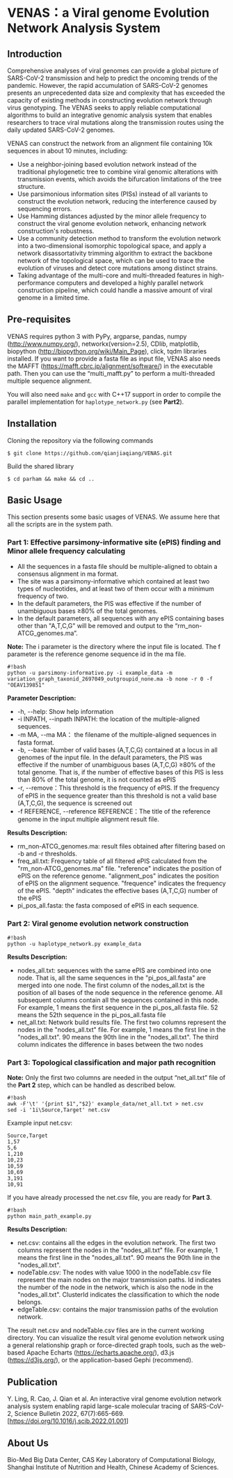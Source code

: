 # VENAS：a Viral genome Evolution Network Analysis System

## Introduction

Comprehensive analyses of viral genomes can provide a global picture of SARS-CoV-2 transmission and help to predict the oncoming trends of the pandemic. However, the rapid accumulation of SARS-CoV-2 genomes presents an unprecedented data size and complexity that has exceeded the capacity of existing methods in constructing evolution network through virus genotyping. The VENAS seeks to apply reliable computational algorithms to build an integrative genomic analysis system that enables researchers to trace viral mutations along the transmission routes using the daily updated SARS-CoV-2 genomes.

VENAS can construct the network from an alignment file containing 10k sequences in about 10 minutes, including:
* Use a neighbor-joining based evolution network instead of the traditional phylogenetic tree to combine viral genomic alterations with transmission events, which avoids the bifurcation limitations of the tree structure. 
* Use parsimonious information sites (PISs) instead of all variants to construct the evolution network, reducing the interference caused by sequencing errors.
* Use Hamming distances adjusted by the minor allele frequency to construct the viral genome evolution network, enhancing network construction's robustness.
* Use a community detection method to transform the evolution network into a two-dimensional isomorphic topological space, and apply a network disassortativity trimming algorithm to extract the backbone network of the topological space, which can be used to trace the evolution of viruses and detect core mutations among distinct strains.
* Taking advantage of the multi-core and multi-threaded features in high-performance computers and developed a highly parallel network construction pipeline, which could handle a massive amount of viral genome in a limited time.

## Pre-requisites
VENAS requires python 3 with PyPy, argparse, pandas, numpy (<http://www.numpy.org/>), networkx(version=2.5), CDlib, matplotlib, biopython (<http://biopython.org/wiki/Main_Page>), click, tqdm libraries installed.
If you want to provide a fasta file as input file, VENAS also needs the MAFFT (<https://mafft.cbrc.jp/alignment/software/>) in the executable path. Then you can use the “multi_mafft.py” to perform a multi-threaded multiple sequence alignment.

You will also need `make` and `gcc` with C++17 support in order to compile the parallel implementation for `haplotype_network.py` (see **Part2**).

## Installation
Cloning the repository via the following commands 
```
$ git clone https://github.com/qianjiaqiang/VENAS.git
```

Build the shared library
```
$ cd parham && make && cd ..
```

## Basic Usage
This section presents some basic usages of VENAS. We assume here that all the scripts are in the system path.

### Part 1: Effective parsimony-informative site (ePIS) finding and Minor allele frequency calculating

*	All the sequences in a fasta file should be multiple-aligned to obtain a consensus alignment in ma format.
*	The site was a parsimony-informative which contained at least two types of nucleotides, and at least two of them occur with a minimum frequency of two.
*	In the default parameters, the PIS was effective if the number of unambiguous bases ≥80% of the total genomes.
*	In the default parameters, all sequences with any ePIS containing bases other than "A,T,C,G" will be removed and output to the “rm_non-ATCG_genomes.ma”.

**Note:** The i parameter is the directory where the input file is located. The f parameter is the reference genome sequence id in the ma file.

```
#!bash
python -u parsimony-informative.py -i example_data -m variation_graph_taxonid_2697049_outgroupid_none.ma -b none -r 0 -f "OEAV139851"
```
**Parameter Description:**
*	-h, --help: Show help information
*	-i INPATH, --inpath INPATH: the location of the multiple-aligned sequences.
*	-m MA, --ma MA： the filename of the multiple-aligned sequences in fasta format.
*	-b, --base: Number of valid bases (A,T,C,G) contained at a locus in all genomes of the input file. In the default parameters, the PIS was effective if the number of unambiguous bases (A,T,C,G) ≥80% of the total genome. That is, if the number of effective bases of this PIS is less than 80% of the total genome, it is not counted as ePIS
*	-r, --remove：This threshold is the frequency of ePIS. If the frequency of ePIS in the sequence greater than this threshold is not a valid base (A,T,C,G), the sequence is screened out
*	-f REFERENCE, --reference REFERENCE：The title of the reference genome in the input multiple alignment result file.

**Results Description:**
*	rm_non-ATCG_genomes.ma: result files obtained after filtering based on -b and -r thresholds.
*	freq_all.txt: Frequency table of all filtered ePIS calculated from the "rm_non-ATCG_genomes.ma" file. "reference" indicates the position of ePIS on the reference genome. "alignment_pos" indicates the position of ePIS on the alignment sequence. "frequence" indicates the frequency of the ePIS. "depth" indicates the effective bases (A,T,C,G) number of the ePIS
*	pi_pos_all.fasta: the fasta composed of ePIS in each sequence.

### Part 2: Viral genome evolution network construction

```
#!bash
python -u haplotype_network.py example_data
```
**Results Description:**
*	nodes_all.txt: sequences with the same ePIS are combined into one node. That is, all the same sequences in the "pi_pos_all.fasta" are merged into one node. The first column of the nodes_all.txt is the position of all bases of the node sequence in the reference genome. All subsequent columns contain all the sequences contained in this node. For example, 1 means the first sequence in the pi_pos_all.fasta file. 52 means the 52th sequence in the pi_pos_all.fasta file
*	net_all.txt: Network build results file. The first two columns represent the nodes in the "nodes_all.txt" file. For example, 1 means the first line in the "nodes_all.txt". 90 means the 90th line in the "nodes_all.txt". The third column indicates the difference in bases between the two nodes

### Part 3: Topological classification and major path recognition

**Note:** Only the first two columns are needed in the output “net_all.txt” file of the **Part 2** step, which can be handled as described below.
```
#!bash
awk -F'\t' '{print $1","$2}' example_data/net_all.txt > net.csv
sed -i '1i\Source,Target' net.csv
```
Example input net.csv:

```
Source,Target
1,57
5,6
1,210
10,23
10,59
10,69
3,191
10,91
```

If you have already processed the net.csv file, you are ready for **Part 3**.

```
#!bash
python main_path_example.py
```
**Results Description:**
*	net.csv: contains all the edges in the evolution network. The first two columns represent the nodes in the "nodes_all.txt" file. For example, 1 means the first line in the "nodes_all.txt". 90 means the 90th line in the "nodes_all.txt". 
*	nodeTable.csv: The nodes with value 1000 in the nodeTable.csv file represent the main nodes on the major transmission paths. Id indicates the number of the node in the network, which is also the node in the "nodes_all.txt". ClusterId indicates the classification to which the node belongs.
*	edgeTable.csv: contains the major transmission paths of the evolution network.

The result net.csv and nodeTable.csv files are in the current working directory. You can visualize the result viral genome evolution network using a general relationship graph or force-directed graph tools, such as the web-based Apache Echarts (<https://echarts.apache.org/>), d3.js (<https://d3js.org/>), or the application-based Gephi (recommend).

## Publication
Y. Ling, R. Cao, J. Qian et al. An interactive viral genome evolution network analysis system enabling rapid large-scale molecular
tracing of SARS-CoV-2, Science Bulletin 2022, 67(7):665-669. [<https://doi.org/10.1016/j.scib.2022.01.001>]
## About Us

Bio-Med Big Data Center, CAS Key Laboratory of Computational Biology, Shanghai Institute of Nutrition and Health, Chinese Academy of Sciences.
